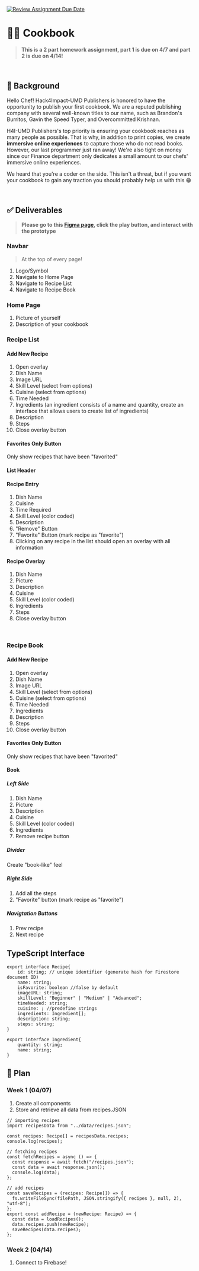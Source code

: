 [![Review Assignment Due Date](https://classroom.github.com/assets/deadline-readme-button-22041afd0340ce965d47ae6ef1cefeee28c7c493a6346c4f15d667ab976d596c.svg)](https://classroom.github.com/a/ugoJUmqP)
# 👨‍🍳 Cookbook

> **This is a 2 part homework assignment, part 1 is due on 4/7 and part 2 is due on 4/14!**

<br>

## 📕 Background
Hello Chef! Hack4Impact-UMD Publishers is honored to have the opportunity to publish your first cookbook. We are a reputed publishing company with several well-known titles to our name, such as Brandon's Burritos, Gavin the Speed Typer, and Overcommitted Krishnan.

H4I-UMD Publishers's top priority is ensuring your cookbook reaches as many people as possible. That is why, in addition to print copies, we create **immersive online experiences** to capture those who do not read books. However, our last programmer just ran away! We're also tight on money since our Finance department only dedicates a small amount to our chefs' immersive online experiences.

We heard that you're a coder on the side. This isn't a threat, but if you want your cookbook to gain any traction you should probably help us with this 😁

<br>

## ✅ Deliverables
> **Please go to this [Figma page](https://www.figma.com/design/RhyRapbsOhwUg6NV7dOEMi/H4I-Bootcamp-Sp25---Cookbook?node-id=1-3&t=wSi6GZeXdI8py665-0), click the play button, and interact with the prototype**

### Navbar
> At the top of every page!
1. Logo/Symbol
2. Navigate to Home Page
3. Navigate to Recipe List
4. Navigate to Recipe Book

### Home Page
1. Picture of yourself
2. Description of your cookbook
 
### Recipe List
#### Add New Recipe 
1. Open overlay
2. Dish Name
3. Image URL
3. Skill Level (select from options)
4. Cuisine (select from options)
5. Time Needed
6. Ingredients (an ingredient consists of a name and quantity, create an interface that allows users to create list of ingredients)
7. Description
8. Steps
9. Close overlay button
#### Favorites Only Button
Only show recipes that have been "favorited"
#### List Header
#### Recipe Entry
1. Dish Name
2. Cuisine
3. Time Required
3. Skill Level (color coded)
4. Description
5. "Remove" Button
6. "Favorite" Button (mark recipe as "favorite")
6. Clicking on any recipe in the list should open an overlay with all information
#### Recipe Overlay
1. Dish Name
2. Picture
3. Description
4. Cuisine
5. Skill Level (color coded)
6. Ingredients
7. Steps
8. Close overlay button

<br>

### Recipe Book
#### Add New Recipe 
1. Open overlay
2. Dish Name
3. Image URL
3. Skill Level (select from options)
4. Cuisine (select from options)
5. Time Needed
6. Ingredients 
7. Description
8. Steps
9. Close overlay button
#### Favorites Only Button
Only show recipes that have been "favorited"
#### Book
##### Left Side
1. Dish Name
2. Picture
3. Description
4. Cuisine
5. Skill Level (color coded)
6. Ingredients
8. Remove recipe button
##### Divider
Create "book-like" feel
##### Right Side
1. Add all the steps
2. "Favorite" button (mark recipe as "favorite")
##### Navigtation Buttons
1. Prev recipe
2. Next recipe

## TypeScript Interface
```
export interface Recipe{
    id: string; // unique identifier (generate hash for Firestore document ID)
    name: string;
    isFavorite: boolean //false by default
    imageURL: string;
    skillLevel: "Beginner" | "Medium" | "Advanced";
    timeNeeded: string;
    cuisine: ; //predefine strings
    ingredients: Ingredient[];
    description: string;
    steps: string;
}

export interface Ingredient{
    quantity: string;
    name: string;
}
```
## 📆 Plan
### Week 1 (04/07)
1. Create all components
2. Store and retrieve all data from recipes.JSON
```
// importing recipes
import recipesData from "../data/recipes.json";

const recipes: Recipe[] = recipesData.recipes;
console.log(recipes);
```
```
// fetching recipes
const fetchRecipes = async () => {
  const response = await fetch("/recipes.json");
  const data = await response.json();
  console.log(data);
};
```
```
// add recipes
const saveRecipes = (recipes: Recipe[]) => {
  fs.writeFileSync(filePath, JSON.stringify({ recipes }, null, 2), "utf-8");
};
export const addRecipe = (newRecipe: Recipe) => {
  const data = loadRecipes();
  data.recipes.push(newRecipe);
  saveRecipes(data.recipes);
};
```
### Week 2 (04/14)
1. Connect to Firebase!